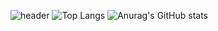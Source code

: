![header](https://capsule-render.vercel.app/api?type=waving&color=auto&height=300&section=header&text=Be%20patient&fontSize=90)
![Top Langs](https://github-readme-stats.vercel.app/api/top-langs/?username=OrangeKim04&layout=compact&theme=omni)
![Anurag's GitHub stats](https://github-readme-stats.vercel.app/api?username=OrangeKim04&show_icons=true&theme=omni)
